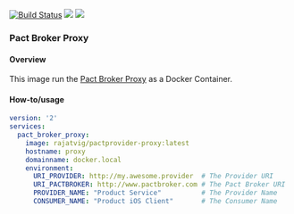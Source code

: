 [![Build Status](https://travis-ci.org/rajatvig/docker-pactprovider-proxy.svg?branch=master)](https://travis-ci.org/rajatvig/docker-pactprovider-proxy)
[![](https://images.microbadger.com/badges/image/rajatvig/pactprovider-proxy.svg)](http://microbadger.com/images/rajatvig/pactprovider-proxy "Get your own image badge on microbadger.com")
[![](https://images.microbadger.com/badges/version/rajatvig/pactprovider-proxy.svg)](http://microbadger.com/images/rajatvig/pactprovider-proxy "Get your own version badge on microbadger.com")

### Pact Broker Proxy

#### Overview
This image run the [Pact Broker Proxy](https://github.com/bethesque/pact-provider-proxy) as a Docker Container.

#### How-to/usage

```yaml
version: '2'
services:
  pact_broker_proxy:
    image: rajatvig/pactprovider-proxy:latest
    hostname: proxy
    domainname: docker.local
    environment:
      URI_PROVIDER: http://my.awesome.provider  # The Provider URI
      URI_PACTBROKER: http://www.pactbroker.com # The Pact Broker URI
      PROVIDER_NAME: "Product Service"          # The Provider Name
      CONSUMER_NAME: "Product iOS Client"       # The Consumer Name
```

